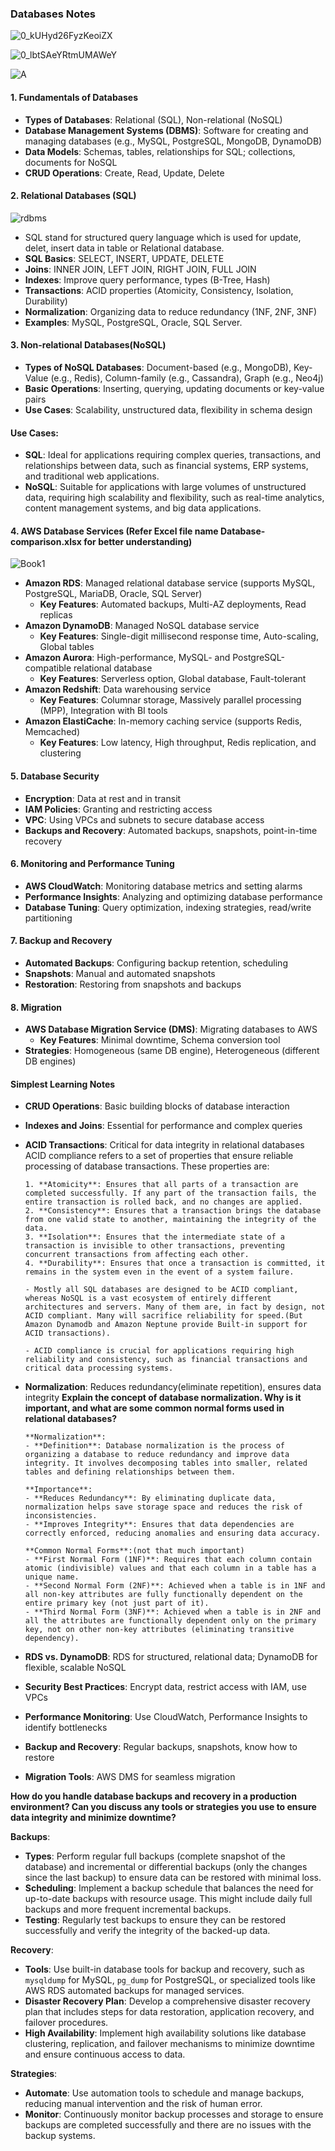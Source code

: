 ### Databases Notes

![0_kUHyd26FyzKeoiZX](https://github.com/user-attachments/assets/160c0a6d-e9ec-4da7-9de3-ee8f7134b736)

![0_lbtSAeYRtmUMAWeY](https://github.com/user-attachments/assets/d80ef9ed-dcf6-47f4-be02-3f5f9fdce78f)

![A](https://github.com/user-attachments/assets/10d6e087-22de-4cd0-9e3a-5eb748760920)

#### 1. **Fundamentals of Databases**
   - **Types of Databases**: Relational (SQL), Non-relational (NoSQL)
   - **Database Management Systems (DBMS)**: Software for creating and managing databases (e.g., MySQL, PostgreSQL, MongoDB, DynamoDB)
   - **Data Models**: Schemas, tables, relationships for SQL; collections, documents for NoSQL
   - **CRUD Operations**: Create, Read, Update, Delete

#### 2. **Relational Databases (SQL)** 
   ![rdbms](https://github.com/user-attachments/assets/f374d8a6-328e-44ef-8edb-3527cb9667a9)

   - SQL stand for structured query language which is used for update, delet, insert data in table or Relational database.
   - **SQL Basics**: SELECT, INSERT, UPDATE, DELETE
   - **Joins**: INNER JOIN, LEFT JOIN, RIGHT JOIN, FULL JOIN
   - **Indexes**: Improve query performance, types (B-Tree, Hash)
   - **Transactions**: ACID properties (Atomicity, Consistency, Isolation, Durability)
   - **Normalization**: Organizing data to reduce redundancy (1NF, 2NF, 3NF)
   - **Examples**: MySQL, PostgreSQL, Oracle, SQL Server.

#### 3. **Non-relational Databases(NoSQL)**
   - **Types of NoSQL Databases**: Document-based (e.g., MongoDB), Key-Value (e.g., Redis), Column-family (e.g., Cassandra), Graph (e.g., Neo4j)
   - **Basic Operations**: Inserting, querying, updating documents or key-value pairs
   - **Use Cases**: Scalability, unstructured data, flexibility in schema design

#### Use Cases:
- **SQL**: Ideal for applications requiring complex queries, transactions, and relationships between data, such as financial systems, ERP systems, and traditional web applications.
- **NoSQL**: Suitable for applications with large volumes of unstructured data, requiring high scalability and flexibility, such as real-time analytics, content management systems, and big data applications.

#### 4. **AWS Database Services** (Refer Excel file name Database-comparison.xlsx for better understanding)
![Book1](https://github.com/user-attachments/assets/53dcb329-2a83-4bd4-bebd-804fd5a1bc52)
   - **Amazon RDS**: Managed relational database service (supports MySQL, PostgreSQL, MariaDB, Oracle, SQL Server)
     - **Key Features**: Automated backups, Multi-AZ deployments, Read replicas
   - **Amazon DynamoDB**: Managed NoSQL database service
     - **Key Features**: Single-digit millisecond response time, Auto-scaling, Global tables
   - **Amazon Aurora**: High-performance, MySQL- and PostgreSQL-compatible relational database
     - **Key Features**: Serverless option, Global database, Fault-tolerant
   - **Amazon Redshift**: Data warehousing service
     - **Key Features**: Columnar storage, Massively parallel processing (MPP), Integration with BI tools
   - **Amazon ElastiCache**: In-memory caching service (supports Redis, Memcached)
     - **Key Features**: Low latency, High throughput, Redis replication, and clustering

#### 5. **Database Security**
   - **Encryption**: Data at rest and in transit
   - **IAM Policies**: Granting and restricting access
   - **VPC**: Using VPCs and subnets to secure database access
   - **Backups and Recovery**: Automated backups, snapshots, point-in-time recovery

#### 6. **Monitoring and Performance Tuning**
   - **AWS CloudWatch**: Monitoring database metrics and setting alarms
   - **Performance Insights**: Analyzing and optimizing database performance
   - **Database Tuning**: Query optimization, indexing strategies, read/write partitioning

#### 7. **Backup and Recovery**
   - **Automated Backups**: Configuring backup retention, scheduling
   - **Snapshots**: Manual and automated snapshots
   - **Restoration**: Restoring from snapshots and backups

#### 8. **Migration**
   - **AWS Database Migration Service (DMS)**: Migrating databases to AWS
     - **Key Features**: Minimal downtime, Schema conversion tool
   - **Strategies**: Homogeneous (same DB engine), Heterogeneous (different DB engines)

#### Simplest Learning Notes
- **CRUD Operations**: Basic building blocks of database interaction
- **Indexes and Joins**: Essential for performance and complex queries
- **ACID Transactions**: Critical for data integrity in relational databases
      ACID compliance refers to a set of properties that ensure reliable processing of database transactions. These properties are:

      1. **Atomicity**: Ensures that all parts of a transaction are completed successfully. If any part of the transaction fails, the entire transaction is rolled back, and no changes are applied.
      2. **Consistency**: Ensures that a transaction brings the database from one valid state to another, maintaining the integrity of the data.
      3. **Isolation**: Ensures that the intermediate state of a transaction is invisible to other transactions, preventing concurrent transactions from affecting each other.
      4. **Durability**: Ensures that once a transaction is committed, it remains in the system even in the event of a system failure.

      - Mostly all SQL databases are designed to be ACID compliant, whereas NoSQL is a vast ecosystem of entirely different architectures and servers. Many of them are, in fact by design, not ACID compliant. Many will sacrifice reliability for speed.(But Amazon Dynamodb and Amazon Neptune provide Built-in support for ACID transactions).
      
      - ACID compliance is crucial for applications requiring high reliability and consistency, such as financial transactions and critical data processing systems. 

- **Normalization**: Reduces redundancy(eliminate repetition), ensures data integrity
      **Explain the concept of database normalization. Why is it important, and what are some common normal forms used in relational databases?**

      **Normalization**:
      - **Definition**: Database normalization is the process of organizing a database to reduce redundancy and improve data integrity. It involves decomposing tables into smaller, related tables and defining relationships between them.

      **Importance**:
      - **Reduces Redundancy**: By eliminating duplicate data, normalization helps save storage space and reduces the risk of inconsistencies.
      - **Improves Integrity**: Ensures that data dependencies are correctly enforced, reducing anomalies and ensuring data accuracy.

      **Common Normal Forms**:(not that much important)
      - **First Normal Form (1NF)**: Requires that each column contain atomic (indivisible) values and that each column in a table has a unique name.
      - **Second Normal Form (2NF)**: Achieved when a table is in 1NF and all non-key attributes are fully functionally dependent on the entire primary key (not just part of it).
      - **Third Normal Form (3NF)**: Achieved when a table is in 2NF and all the attributes are functionally dependent only on the primary key, not on other non-key attributes (eliminating transitive dependency).

- **RDS vs. DynamoDB**: RDS for structured, relational data; DynamoDB for flexible, scalable NoSQL
- **Security Best Practices**: Encrypt data, restrict access with IAM, use VPCs
- **Performance Monitoring**: Use CloudWatch, Performance Insights to identify bottlenecks
- **Backup and Recovery**: Regular backups, snapshots, know how to restore
- **Migration Tools**: AWS DMS for seamless migration


**How do you handle database backups and recovery in a production environment? Can you discuss any tools or strategies you use to ensure data integrity and minimize downtime?**

   **Backups**:
   - **Types**: Perform regular full backups (complete snapshot of the database) and incremental or differential backups (only the changes since the last backup) to ensure data can be restored with minimal loss.
   - **Scheduling**: Implement a backup schedule that balances the need for up-to-date backups with resource usage. This might include daily full backups and more frequent incremental backups.
   - **Testing**: Regularly test backups to ensure they can be restored successfully and verify the integrity of the backed-up data.

   **Recovery**:
   - **Tools**: Use built-in database tools for backup and recovery, such as `mysqldump` for MySQL, `pg_dump` for PostgreSQL, or specialized tools like AWS RDS automated backups for managed services.
   - **Disaster Recovery Plan**: Develop a comprehensive disaster recovery plan that includes steps for data restoration, application recovery, and failover procedures.
   - **High Availability**: Implement high availability solutions like database clustering, replication, and failover mechanisms to minimize downtime and ensure continuous access to data.

   **Strategies**:
   - **Automate**: Use automation tools to schedule and manage backups, reducing manual intervention and the risk of human error.
   - **Monitor**: Continuously monitor backup processes and storage to ensure backups are completed successfully and there are no issues with the backup systems.
